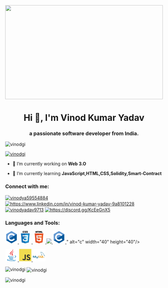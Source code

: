 
<img width="100%" height="300px" src="https://blogs.iadb.org/caribbean-dev-trends/wp-content/uploads/sites/34/2017/12/Blockchain1.jpg">
<h1 align="center">Hi 👋, I'm Vinod Kumar Yadav</h1>
<h3 align="center">a passionate software developer from India.</h3>

<p align="left"> <img src="https://komarev.com/ghpvc/?username=vinodgi&label=Profile%20views&color=0e75b6&style=flat" alt="vinodgi" /> </p>

<p align="left"> <a href="https://github.com/ryo-ma/github-profile-trophy"><img src="https://github-profile-trophy.vercel.app/?username=vinodgi" alt="vinodgi" /></a> </p>

- 🔭 I’m currently working on **Web 3.O**

- 🌱 I’m currently learning **JavaScript,HTML,CSS,Solidity,Smart-Contract**

<h3 align="left">Connect with me:</h3>
<p align="left">
<a href="https://twitter.com/vinodya59554884" target="blank"><img align="center" src="https://raw.githubusercontent.com/rahuldkjain/github-profile-readme-generator/master/src/images/icons/Social/twitter.svg" alt="vinodya59554884" height="30" width="40" /></a>
<a href="https://linkedin.com/in/https://www.linkedin.com/in/vinod-kumar-yadav-9a8101228" target="blank"><img align="center" src="https://raw.githubusercontent.com/rahuldkjain/github-profile-readme-generator/master/src/images/icons/Social/linked-in-alt.svg" alt="https://www.linkedin.com/in/vinod-kumar-yadav-9a8101228" height="30" width="40" /></a>
<a href="https://instagram.com/vinodyadav9713" target="blank"><img align="center" src="https://raw.githubusercontent.com/rahuldkjain/github-profile-readme-generator/master/src/images/icons/Social/instagram.svg" alt="vinodyadav9713" height="30" width="40" /></a>
<a href="https://discord.gg/https://discord.gg/KcEeGnX5" target="blank"><img align="center" src="https://raw.githubusercontent.com/rahuldkjain/github-profile-readme-generator/master/src/images/icons/Social/discord.svg" alt="https://discord.gg/KcEeGnX5" height="30" width="40" /></a>
</p>

<h3 align="left">Languages and Tools:</h3>
<p align="left"> <a href="https://www.cprogramming.com/" target="_blank" rel="noreferrer"> <img src="https://raw.githubusercontent.com/devicons/devicon/master/icons/c/c-original.svg" alt="c" width="40" height="40"/> </a> <a href="https://www.w3schools.com/css/" target="_blank" rel="noreferrer"> <img src="https://raw.githubusercontent.com/devicons/devicon/master/icons/css3/css3-original-wordmark.svg" alt="css3" width="40" height="40"/> </a> <a href="https://www.w3.org/html/" target="_blank" rel="noreferrer"> <img src="https://raw.githubusercontent.com/devicons/devicon/master/icons/html5/html5-original-wordmark.svg" alt="html5" width="40" height="40"/> </a>
  <a href="https://www.cprogramming.com/" target="_blank" rel="noreferrer"> <img src="<a href="https://www.cprogramming.com/" target="_blank" rel="noreferrer"> <img src="https://raw.githubusercontent.com/devicons/devicon/master/icons/c/c-original.svg" alt="c" width="40" height="40"/> </a>" alt="c" width="40" height="40"/> </a>
  
  <a href="https://www.java.com" target="_blank" rel="noreferrer"> <img src="https://raw.githubusercontent.com/devicons/devicon/master/icons/java/java-original.svg" alt="java" width="40" height="40"/> </a> <a href="https://developer.mozilla.org/en-US/docs/Web/JavaScript" target="_blank" rel="noreferrer"> <img src="https://raw.githubusercontent.com/devicons/devicon/master/icons/javascript/javascript-original.svg" alt="javascript" width="40" height="40"/> </a> <a href="https://www.mysql.com/" target="_blank" rel="noreferrer"> <img src="https://raw.githubusercontent.com/devicons/devicon/master/icons/mysql/mysql-original-wordmark.svg" alt="mysql" width="40" height="40"/> </a> </p>

<p><img align="left" src="https://github-readme-stats.vercel.app/api/top-langs?username=vinodgi&show_icons=true&locale=en&layout=compact" alt="vinodgi" /></p>

<p>&nbsp;<img align="center" src="https://github-readme-stats.vercel.app/api?username=vinodgi&show_icons=true&locale=en" alt="vinodgi" /></p>

<p><img align="center" src="https://github-readme-streak-stats.herokuapp.com/?user=vinodgi&" alt="vinodgi" /></p>
